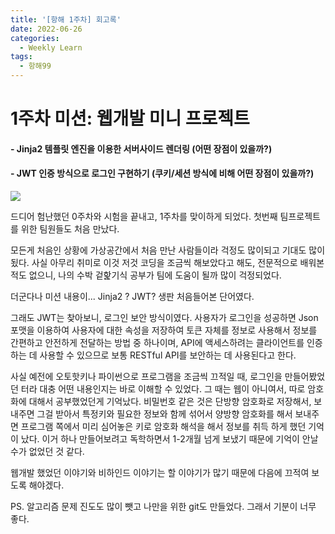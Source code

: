 ```yaml
---
title: '[항해 1주차] 회고록'
date: 2022-06-26
categories:
  - Weekly Learn
tags:
  - 항해99
---
```


# 1주차 미션: 웹개발 미니 프로젝트

#### - Jinja2 템플릿 엔진을 이용한 서버사이드 렌더링 (어떤 장점이 있을까?)

#### - JWT 인증 방식으로 로그인 구현하기 (쿠키/세션 방식에 비해 어떤 장점이 있을까?)

![](https://velog.velcdn.com/images/gusdh2/post/1793317e-6f98-47e3-9c47-3d51c6a15d46/image.png)

드디어 험난했던 0주차와 시험을 끝내고, 1주차를 맞이하게 되었다. 첫번째 팀프로젝트를 위한 팀원들도 처음 만났다.

모든게 처음인 상황에 가상공간에서 처음 만난 사람들이라 걱정도 많이되고 기대도 많이됬다. 사실 아무리 취미로 이것 저것 코딩을 조금씩 해보았다고 해도, 전문적으로 배워본 적도 없으니, 나의 수박 겉핥기식 공부가 팀에 도움이 될까 많이 걱정되었다.

더군다나 미션 내용이... Jinja2 ? JWT? 생판 처음들어본 단어였다.

그래도 JWT는 찾아보니, 로그인 보안 방식이였다. 사용자가 로그인을 성공하면 Json 포맷을 이용하여 사용자에 대한 속성을 저장하여 토큰 자체를 정보로 사용해서 정보를 간편하고 안전하게 전달하는 방법 중 하나이며, API에 액세스하려는 클라이언트를 인증하는 데 사용할 수 있으므로 보통 RESTful API를 보안하는 데 사용된다고 한다.

사실 예전에 오토핫키나 파이썬으로 프로그램을 조금씩 끄적일 때, 로그인을 만들어봤었던 터라 대충 어떤 내용인지는 바로 이해할 수 있었다. 그 때는 웹이 아니여서, 따로 암호화에 대해서 공부했었던게 기억났다. 비밀번호 같은 것은 단방향 암호화로 저장해서, 보내주면 그걸 받아서 특정키와 필요한 정보와 함께 섞어서 양방향 암호화를 해서 보내주면 프로그램 쪽에서 미리 심어놓은 키로 암호화 해석을 해서 정보를 취득 하게 했던 기억이 났다. 이거 하나 만들어보려고 독학하면서 1-2개월 넘게 보냈기 때문에 기억이 안날 수가 없었던 것 같다.

웹개발 했었던 이야기와 비하인드 이야기는 할 이야기가 많기 때문에 다음에 끄적여 보도록 해야겠다.

PS. 알고리즘 문제 진도도 많이 뺏고 나만을 위한 git도 만들었다. 그래서 기분이 너무 좋다.

